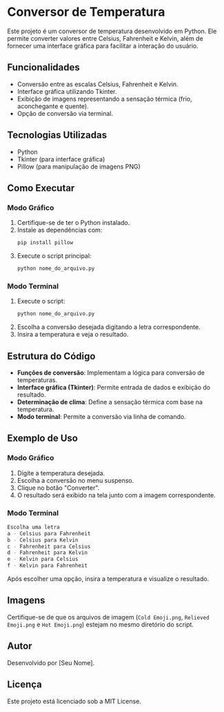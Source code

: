 # Conversor de Temperatura

Este projeto é um conversor de temperatura desenvolvido em Python. Ele permite converter valores entre Celsius, Fahrenheit e Kelvin, além de fornecer uma interface gráfica para facilitar a interação do usuário.

## Funcionalidades
- Conversão entre as escalas Celsius, Fahrenheit e Kelvin.
- Interface gráfica utilizando Tkinter.
- Exibição de imagens representando a sensação térmica (frio, aconchegante e quente).
- Opção de conversão via terminal.

## Tecnologias Utilizadas
- Python
- Tkinter (para interface gráfica)
- Pillow (para manipulação de imagens PNG)

## Como Executar

### Modo Gráfico
1. Certifique-se de ter o Python instalado.
2. Instale as dependências com:
   ```bash
   pip install pillow
   ```
3. Execute o script principal:
   ```bash
   python nome_do_arquivo.py
   ```

### Modo Terminal
1. Execute o script:
   ```bash
   python nome_do_arquivo.py
   ```
2. Escolha a conversão desejada digitando a letra correspondente.
3. Insira a temperatura e veja o resultado.

## Estrutura do Código
- **Funções de conversão**: Implementam a lógica para conversão de temperaturas.
- **Interface gráfica (Tkinter)**: Permite entrada de dados e exibição do resultado.
- **Determinação de clima**: Define a sensação térmica com base na temperatura.
- **Modo terminal**: Permite a conversão via linha de comando.

## Exemplo de Uso
### Modo Gráfico
1. Digite a temperatura desejada.
2. Escolha a conversão no menu suspenso.
3. Clique no botão "Converter".
4. O resultado será exibido na tela junto com a imagem correspondente.

### Modo Terminal
```bash
Escolha uma letra
a - Celsius para Fahrenheit
b - Celsius para Kelvin
c - Fahrenheit para Celsius
d - Fahrenheit para Kelvin
e - Kelvin para Celsius
f - Kelvin para Fahrenheit
```
Após escolher uma opção, insira a temperatura e visualize o resultado.

## Imagens
Certifique-se de que os arquivos de imagem (`Cold Emoji.png`, `Relieved Emoji.png` e `Hot Emoji.png`) estejam no mesmo diretório do script.

## Autor
Desenvolvido por [Seu Nome].

## Licença
Este projeto está licenciado sob a MIT License.

